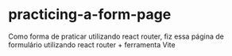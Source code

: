 # practicing-a-form-page
Como forma de praticar utilizando react router, fiz essa página de formulário utilizando react router + ferramenta Vite
